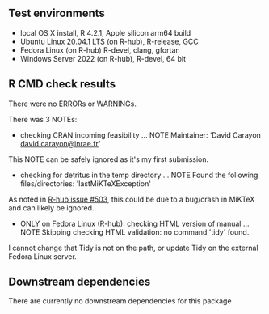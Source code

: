## Test environments
* local OS X install, R 4.2.1, Apple silicon arm64 build
* Ubuntu Linux 20.04.1 LTS (on R-hub), R-release, GCC
* Fedora Linux (on R-hub) R-devel, clang, gfortan
* Windows Server 2022 (on R-hub), R-devel, 64 bit

## R CMD check results
There were no ERRORs or WARNINGs.

There was 3 NOTEs:

* checking CRAN incoming feasibility ... NOTE
Maintainer: ‘David Carayon <david.carayon@inrae.fr>’

This NOTE can be safely ignored as it's my first submission.

* checking for detritus in the temp directory ... NOTE
Found the following files/directories:
'lastMiKTeXException'

As noted in [R-hub issue #503](https://github.com/r-hub/rhub/issues/503), this could be due to a bug/crash in MiKTeX and can likely be ignored.

* ONLY on Fedora Linux (R-hub): checking HTML version of manual ... NOTE Skipping checking HTML validation: no command 'tidy' found.

I cannot change that Tidy is not on the path, or update Tidy on the external Fedora Linux server.

## Downstream dependencies
There are currently no downstream dependencies for this package